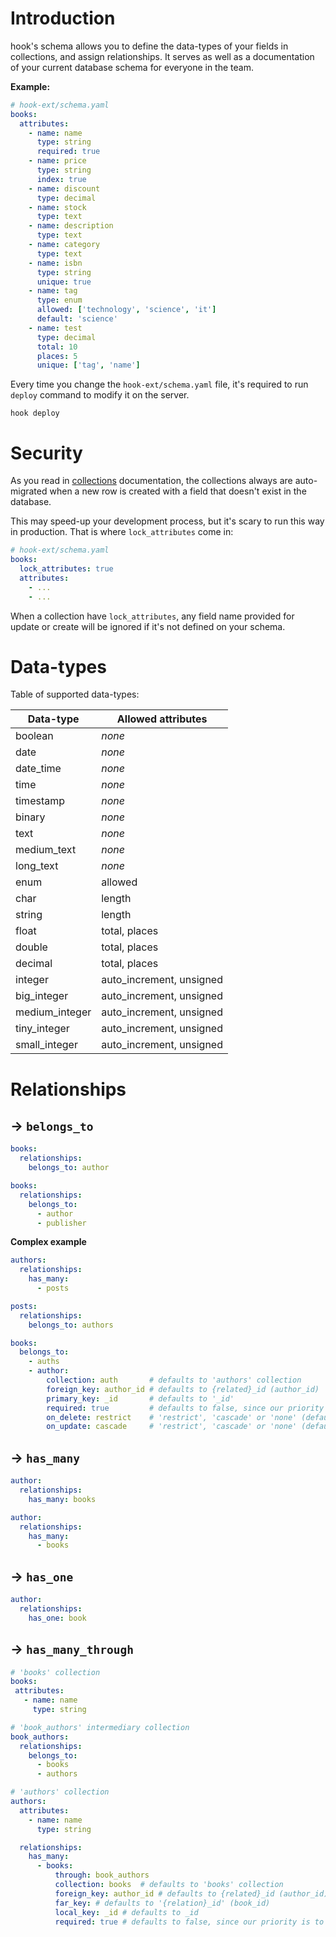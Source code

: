 # Introduction

hook's schema allows you to define the data-types of your fields in collections,
and assign relationships. It serves as well as a documentation of your current
database schema for everyone in the team.

**Example:**

```yaml
# hook-ext/schema.yaml
books:
  attributes:
    - name: name
      type: string
      required: true
    - name: price
      type: string
      index: true
    - name: discount
      type: decimal
    - name: stock
      type: text
    - name: description
      type: text
    - name: category
      type: text
    - name: isbn
      type: string
      unique: true
    - name: tag
      type: enum
      allowed: ['technology', 'science', 'it']
      default: 'science'
    - name: test
      type: decimal
      total: 10
      places: 5
      unique: ['tag', 'name']
```

Every time you change the `hook-ext/schema.yaml` file, it's required to run
`deploy` command to modify it on the server.

```
hook deploy
```

# Security

As you read in [collections](Collections) documentation, the collections always
are auto-migrated when a new row is created with a field that doesn't exist in
the database.

This may speed-up your development process, but it's scary to run this way in
production. That is where `lock_attributes` come in:

```yaml
# hook-ext/schema.yaml
books:
  lock_attributes: true
  attributes:
    - ...
    - ...
```

When a collection have `lock_attributes`, any field name provided for update or
create will be ignored if it's not defined on your schema.

# Data-types

Table of supported data-types:

| Data-type | Allowed attributes |
|----------|-------------|
| boolean | _none_ |
| date | _none_ |
| date_time | _none_ |
| time | _none_ |
| timestamp | _none_ |
| binary | _none_ |
| text | _none_ |
| medium_text | _none_ |
| long_text | _none_ |
| enum | allowed |
| char | length |
| string | length |
| float | total, places |
| double | total, places |
| decimal | total, places |
| integer | auto_increment, unsigned |
| big_integer | auto_increment, unsigned |
| medium_integer | auto_increment, unsigned |
| tiny_integer | auto_increment, unsigned |
| small_integer | auto_increment, unsigned |

# Relationships

## → `belongs_to`

```yaml
books:
  relationships:
    belongs_to: author
```

```yaml
books:
  relationships:
    belongs_to:
      - author
      - publisher
```

**Complex example**

```yaml
authors:
  relationships:
    has_many:
      - posts

posts:
  relationships:
    belongs_to: authors

books:
  belongs_to:
    - auths
    - author:
        collection: auth       # defaults to 'authors' collection
        foreign_key: author_id # defaults to {related}_id (author_id)
        primary_key: _id       # defaults to '_id'
        required: true         # defaults to false, since our priority is to be as free as possible
        on_delete: restrict    # 'restrict', 'cascade' or 'none' (defaults to 'none')
        on_update: cascade     # 'restrict', 'cascade' or 'none' (defaults to 'none')
```

## → `has_many`

```yaml
author:
  relationships:
    has_many: books
```

```yaml
author:
  relationships:
    has_many:
      - books
```

## → `has_one`

```yaml
author:
  relationships:
    has_one: book
```

## → `has_many_through`

```yaml
# 'books' collection
books:
 attributes:
   - name: name
     type: string

# 'book_authors' intermediary collection
book_authors:
  relationships:
    belongs_to:
      - books
      - authors

# 'authors' collection
authors:
  attributes:
    - name: name
      type: string

  relationships:
    has_many:
      - books:
          through: book_authors
          collection: books  # defaults to 'books' collection
          foreign_key: author_id # defaults to {related}_id (author_id)
          far_key: # defaults to '{relation}_id' (book_id)
          local_key: _id # defaults to _id
          required: true # defaults to false, since our priority is to be as free as possible
```
